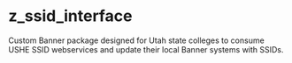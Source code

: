 # z_ssid_interface
Custom Banner package designed for Utah state colleges to consume USHE SSID webservices and update their local Banner systems with SSIDs.
